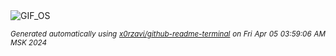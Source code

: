 <div align="justify">
<picture>
    <source media="(prefers-color-scheme: dark)" srcset="https://i.ibb.co/dWdH0SC/output-gif.gif">
    <source media="(prefers-color-scheme: light)" srcset="https://i.ibb.co/dWdH0SC/output-gif.gif">
    <img alt="GIF_OS" src="https://i.ibb.co/dWdH0SC/output-gif.gif">
</picture>

<sub><i>Generated automatically using [x0rzavi/github-readme-terminal](https://github.com/x0rzavi/github-readme-terminal) on Fri Apr 05 03:59:06 AM MSK 2024</i></sub>

</div>

<!-- Image deletion URL: https://ibb.co/K0M8jY4/ddc97cd2b2cd3c38bfc6ac394a48bc59 -->